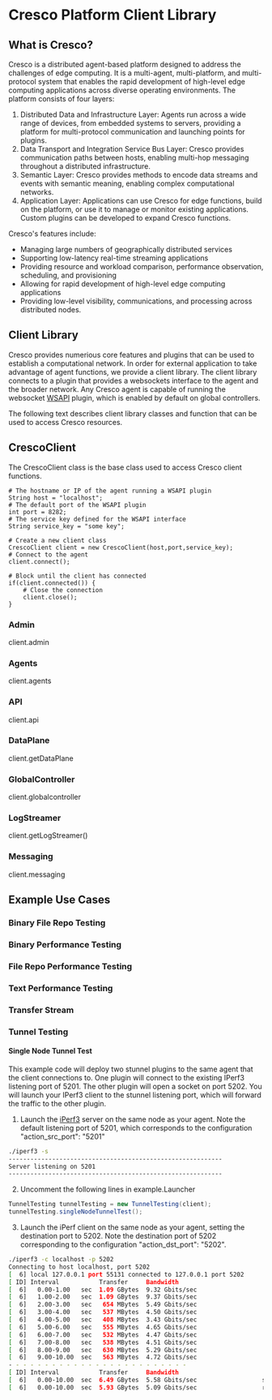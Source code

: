 # Cresco Platform Client Library

## What is Cresco?

Cresco is a distributed agent-based platform designed to address the challenges of edge computing. It is a multi-agent, multi-platform, and multi-protocol system that enables the rapid development of high-level edge computing applications across diverse operating environments. The platform consists of four layers:

1. Distributed Data and Infrastructure Layer: Agents run across a wide range of devices, from embedded systems to servers, providing a platform for multi-protocol communication and launching points for plugins.
2. Data Transport and Integration Service Bus Layer: Cresco provides communication paths between hosts, enabling multi-hop messaging throughout a distributed infrastructure.
3. Semantic Layer: Cresco provides methods to encode data streams and events with semantic meaning, enabling complex computational networks.
4. Application Layer: Applications can use Cresco for edge functions, build on the platform, or use it to manage or monitor existing applications. Custom plugins can be developed to expand Cresco functions.

Cresco's features include:

* Managing large numbers of geographically distributed services
* Supporting low-latency real-time streaming applications
* Providing resource and workload comparison, performance observation, scheduling, and provisioning
* Allowing for rapid development of high-level edge computing applications
* Providing low-level visibility, communications, and processing across distributed nodes.

## Client Library

Cresco provides numerious core features and plugins that can be used to establish a computational network.  In order for external application to take advantage of agent functions, we provide a client library.  The client library connects to a plugin that provides a websockets interface to the agent and the broader network.  Any Cresco agent is capable of running the websocket [WSAPI](https://github.com/CrescoEdge/wsapi) plugin, which is enabled by default on global controllers.  

The following text describes client library classes and function that can be used to access Cresco resources.  

## CrescoClient

The CrescoClient class is the base class used to access Cresco client functions.

```
# The hostname or IP of the agent running a WSAPI plugin 
String host = "localhost";
# The default port of the WSAPI plugin
int port = 8282;
# The service key defined for the WSAPI interface
String service_key = "some key";

# Create a new client class
CrescoClient client = new CrescoClient(host,port,service_key);
# Connect to the agent 
client.connect();

# Block until the client has connected
if(client.connected()) {
    # Close the connection
    client.close();
}
```

### Admin
client.admin

### Agents
client.agents

### API
client.api 

### DataPlane
client.getDataPlane

### GlobalController
client.globalcontroller

### LogStreamer
client.getLogStreamer()

### Messaging
client.messaging


## Example Use Cases

### Binary File Repo Testing

### Binary Performance Testing

### File Repo Performance Testing

### Text Performance Testing

### Transfer Stream

### Tunnel Testing

#### Single Node Tunnel Test

This example code will deploy two stunnel plugins to the same agent that the client connections to.  One plugin will connect to the existing IPerf3 listening port of 5201.  The other plugin will open a socket on port 5202.  You will launch your IPerf3 client to the stunnel listening port, which will forward the traffic to the other plugin.

1. Launch the [iPerf3](https://iperf.fr/iperf-download.php) server on the same node as your agent.  Note the default listening port of 5201, which corresponds to the configuration "action_src_port": "5201"

```bash
./iperf3 -s
-----------------------------------------------------------
Server listening on 5201
-----------------------------------------------------------
```
2. Uncomment the following lines in example.Launcher
```java
TunnelTesting tunnelTesting = new TunnelTesting(client);
tunnelTesting.singleNodeTunnelTest();
```
3. Launch the iPerf client on the same node as your agent, setting the destination port to 5202. Note the destination port of 5202 corresponding to the configuration "action_dst_port": "5202".
```bash
./iperf3 -c localhost -p 5202
Connecting to host localhost, port 5202
[  6] local 127.0.0.1 port 55131 connected to 127.0.0.1 port 5202
[ ID] Interval           Transfer     Bandwidth
[  6]   0.00-1.00   sec  1.09 GBytes  9.32 Gbits/sec                  
[  6]   1.00-2.00   sec  1.09 GBytes  9.37 Gbits/sec                  
[  6]   2.00-3.00   sec   654 MBytes  5.49 Gbits/sec                  
[  6]   3.00-4.00   sec   537 MBytes  4.50 Gbits/sec                  
[  6]   4.00-5.00   sec   408 MBytes  3.43 Gbits/sec                  
[  6]   5.00-6.00   sec   555 MBytes  4.65 Gbits/sec                  
[  6]   6.00-7.00   sec   532 MBytes  4.47 Gbits/sec                  
[  6]   7.00-8.00   sec   538 MBytes  4.51 Gbits/sec                  
[  6]   8.00-9.00   sec   630 MBytes  5.29 Gbits/sec                  
[  6]   9.00-10.00  sec   563 MBytes  4.72 Gbits/sec                  
- - - - - - - - - - - - - - - - - - - - - - - - -
[ ID] Interval           Transfer     Bandwidth
[  6]   0.00-10.00  sec  6.49 GBytes  5.58 Gbits/sec                  sender
[  6]   0.00-10.00  sec  5.93 GBytes  5.09 Gbits/sec                  receiver
```




